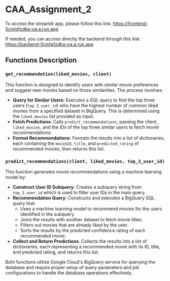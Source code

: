 # CAA_Assignment_2

To access the streamlit app, please follow this link: https://frontend-5cmlqfzdka-oa.a.run.app

If needed, you can access directly the backend through this link: https://backend-5cmlqfzdka-oa.a.run.app
 
## Functions Description

### `get_recommendation(liked_movies, client)`
This function is designed to identify users with similar movie preferences and suggest new movies based on those similarities. The process involves:

- **Query for Similar Users**: Executes a SQL query to find the top three users (`top_3_user_id`) who have the highest number of common liked movies from a specified dataset in BigQuery. This is determined using the `liked_movies` list provided as input.
- **Fetch Predictions**: Calls `predict_recommendations`, passing the client, `liked_movies`, and the IDs of the top three similar users to fetch movie recommendations.
- **Format Recommendations**: Formats the results into a list of dictionaries, each containing the `movieId`, `title`, and `predicted_rating` of recommended movies, then returns this list.

### `predict_recommendations(client, liked_movies, top_3_user_id)`
This function generates movie recommendations using a machine learning model by:

- **Construct User ID Subquery**: Creates a subquery string from `top_3_user_id` which is used to filter user IDs in the main query.
- **Recommendation Query**: Constructs and executes a BigQuery SQL query that:
  - Uses a machine learning model to recommend movies for the users identified in the subquery.
  - Joins the results with another dataset to fetch movie titles.
  - Filters out movies that are already liked by the user.
  - Sorts the results by the predicted confidence rating of each recommended movie.
- **Collect and Return Predictions**: Collects the results into a list of dictionaries, each representing a recommended movie with its ID, title, and predicted rating, and returns this list.

Both functions utilize Google Cloud's BigQuery service for querying the database and require proper setup of query parameters and job configurations to handle the database operations effectively.
